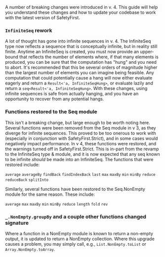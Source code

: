 A number of breaking changes were introduced in v. 4.  This guide will help you understand these changes and how to update your codebase to work with the latest version of SafetyFirst.

### `InfiniteSeq` rework

A lot of thought has gone into infinite sequences in v. 4.  The InfiniteSeq type now reflects a sequence that is conceptually infinite, but in reality still finite.  Anytime an InfiniteSeq is created, you must now provide an upper-bound that reflects the number of elements where, if that many elements is produced, you can be sure that the computation has "hung" and you need to abort.  It's recommended that this be several orders of magnitude higher than the largest number of elements you can imagine being feasible.  Any computation that could potentially cause a hang will now either evaluate eagerly and return a `Result<'a, InfiniteSeqHung>`, or evaluate lazily and return a `seq<Result<'a, InfiniteSeqHung>`.  With these changes, using infinite sequences is safe from actually hanging, and you have an opportunity to recover from any potential hangs.  

### Functions restored to the Seq module

This isn't a breaking change, but large enough to be worth noting here.  Several functions were been removed from the Seq module in v 3, as they diverge for infinite sequences.  This proved to be too onerous to work with (especially in conjunction with SafetyFirst.Strict), and in some cases would negatively impact performance.  In v 4, these functions were restored, and the warnings turned off in SafetyFirst.Strict.  This is in-part from the revamp to the InfiniteSeq type & module, and it is now expected that any seq known to be infinite _should_ be made into an InfiniteSeq.  The functions that were restored include:

`average`
`averageBy`
`findBack`
`findIndexBack`
`last`
`max`
`maxBy`
`min`
`minBy`
`reduce`
`reduceBack`
`splitInto`

Similarly, several functions have been restored to the Seq.NonEmpty module for the same reason.  These include:

`average`
`max`
`maxBy`
`min`
`minBy`
`reduce`
`length`
`fold`
`rev`

### `_.NonEmpty.groupBy` and a couple other functions changed signature

Where a function in a NonEmpty module is known to return a non-empty output, it is updated to return a NonEmpty collection.  Where this upgrade causes a problem, you may simply call, e.g., `List.NonEmpty.toList` or `Array.NonEmpty.toArray`.